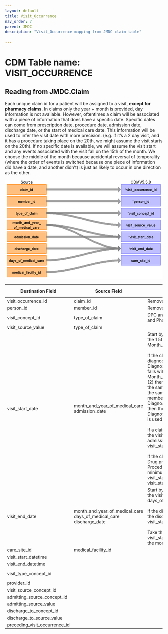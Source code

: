 ```yaml
---
layout: default
title: Visit_Occurrence
nav_order: 7
parent: JMDC
description: "Visit_Occurrence mapping from JMDC claim table"

---
```


# CDM Table name: VISIT_OCCURRENCE

## Reading from JMDC.Claim

Each unique claim id for a patient will be assigned to a visit, **except for pharmacy claims**. In claims only the year + month is provided, day information is not available. However, oftentimes a claim will be associated with a piece of information that does have a specific date.  Specific dates can come from prescription date, procedure date, admission date, discharge date, or the start of medical care date.  This information will be used to infer the visit date with more precision. (e.g. if it’s a 2 day visit, and it has a procedure taking place on the 20th, we might assume the visit starts on the 20th).  If no specific date is available, we will assume the visit start and any events associated with the visit fall on the 15th of the month.  We choose the middle of the month because accidental reversal of temporality (where the order of events is switched because one piece of information did have a date, and another didn’t) is just as likely to occur in one direction as the other.

![](images/image8.png) 

|     Destination   Field    |     Source   Field    |     Logic    |     Comment   Field    |
|-|-|-|-|
|     visit_occurrence_id    |     claim_id    |     Remove ‘C’ prefix    |          |
|     person_id    |     member_id    |     Remove 'M' prefix    |          |
|     visit_concept_id    |     type_of_claim    |     DPC and inpatient 9201 Outpatient and Pharmacy 9202    |          |
|     visit_source_value    |     type_of_claim    |          |          |
|     visit_start_date    |     month_and_year_of_medical_care     admission_date    |Start by setting the visit_start_date to the 15th of the Month_and_year_of_medical_care. <br><br> If the claim is associated with a diagnosis, and (1) that Diagnosis.date_of_medical_care_start falls within the Month_and_year_of_medical_care and (2) there is no other diagnoses with the same level 4 ICD-10 code from the same institution for the same member with the same Diagnosis.date_of_medical_care_start, then the Diagnosis.date_of_medical_care_start is used as the visit_start_date.<br><br> If a claim has an admission date, set the visit_start_date to the max of the admission date and the visit_start_date so far.<br><br>  If the claim is associated with a Drug.prescription_date or Procedure.procedure_date, use the minimum of those dates and the visit_start_date so far as the visit_start_date.|          |
|     visit_end_date    |     month_and_year_of_medical_care     days_of_medical_care     discharge_date    |Start by setting the visit_end_date to the visit_start_date + days_of_medical_care.<br><br>If the discharge_date is specified, use the discharge_date as the visit_start_date.<br><br>Take the minimum of the visit_start_date so far and the end of the month_and_year_of_medical care. |          |
|     care_site_id    |     medical_facility_id    |          |          |
|     visit_start_datetime    |          |          |          |
|     visit_end_datetime    |          |          |          |
|     visit_type_concept_id    |          |          | `32810` Claim         |
|     provider_id    |          |          |          |
|     visit_source_concept_id    |          |          |          |
|     admitting_source_concept_id    |          |          |          |
|     admitting_source_value    |          |          |          |
|     discharge_to_concept_id    |          |          |          |
|     discharge_to_source_value    |          |          |          |
|     preceding_visit_occurrence_id    |          |          |          |